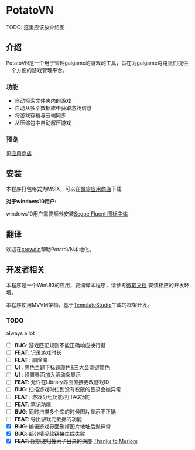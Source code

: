 ﻿# PotatoVN
TODO: 这里应该放介绍图

## 介绍
PotatoVN是一个用于管理galgame的游戏的工具，旨在为galgame屯屯鼠们提供一个方便的游戏管理平台。

### 功能
* 自动检索文件夹内的游戏
* 自动从多个数据库中获取游戏信息
* 将游戏存档与云端同步
* 从压缩包中自动解压游戏

### 预览
[见应用商店](https://www.microsoft.com/store/apps/9P9CBKD5HR3W)

## 安装
本程序打包格式为MSIX，可以在[微软应用商店](https://www.microsoft.com/store/apps/9P9CBKD5HR3W)下载

**对于windows10用户:**

windows10用户需要额外安装[Segoe Fluent 图标字体](https://aka.ms/SegoeFluentIcons)

## 翻译
欢迎在[crowdin](https://crowdin.com/project/potatovn)帮助PotatoVN本地化。

## 开发者相关
本程序是一个WinUI3的应用，要编译本程序，请参考[微软文档](https://learn.microsoft.com/zh-cn/windows/apps/windows-app-sdk/set-up-your-development-environment?tabs=cs-vs-community%2Ccpp-vs-community%2Cvs-2022-17-1-a%2Cvs-2022-17-1-b)
安装相应的开发环境。

本程序使用MVVM架构，基于[TemplateStudio](https://github.com/microsoft/TemplateStudio/tree/main/docs/WinUI)生成的框架开发。

### TODO
always a lot

- [ ] **BUG**: 游戏匹配规则不能正确响应换行键
- [ ] **FEAT**: 记录游戏时长
- [ ] **FEAT** : 删除库
- [ ] **UI** : 黑色主题下标题颜色&三大金刚键颜色
- [ ] **UI** : 设置界面加入滚动条显示
- [ ] **FEAT**: 允许在Library界面直接更改游戏ID
- [ ] **BUG**: 扫描游戏时扫到没有权限的目录会抛异常
- [ ] **FEAT** : 游戏分组功能/打TAG功能
- [ ] **FEAT**: 笔记功能
- [ ] **BUG**: 同时扫描多个库的时候图片显示不正确
- [ ] **FEAT**: 导出游戏元数据的功能
- [x] ~~**BUG**: 编辑游戏界面删掉图片地址后抛异常~~
- [x] ~~**BUG**: 部分情况软链接生成失败~~
- [x] ~~**FEAT**: 限制递归搜索子目录的深度~~ [Thanks to Murlors](https://github.com/GoldenPotato137/GalgameManager/pull/26)
